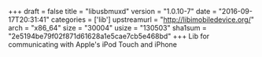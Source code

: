 +++
draft = false
title = "libusbmuxd"
version = "1.0.10-7"
date = "2016-09-17T20:31:41"
categories = ['lib']
upstreamurl = "http://libimobiledevice.org/"
arch = "x86_64"
size = "30004"
usize = "130503"
sha1sum = "2e5194be79f02f871d61628a1e5cae7cb5e468bd"
+++
Lib for communicating with Apple's iPod Touch and iPhone